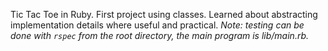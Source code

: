 Tic Tac Toe in Ruby. First project using classes. Learned about abstracting implementation details where useful and practical.
*Note: testing can be done with `rspec` from the root directory, the main program is lib/main.rb.*
